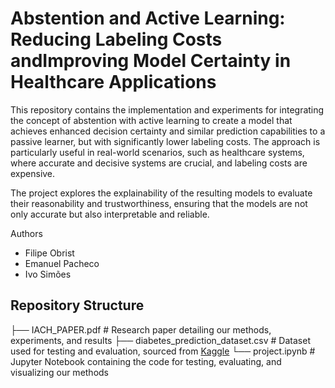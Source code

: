 # Abstention and Active Learning: Reducing Labeling Costs andImproving Model Certainty in Healthcare Applications

This repository contains the implementation and experiments for integrating the concept of abstention with active learning to create a model that achieves enhanced decision certainty and similar prediction capabilities to a passive learner, but with significantly lower labeling costs. The approach is particularly useful in real-world scenarios, such as healthcare systems, where accurate and decisive systems are crucial, and labeling costs are expensive.

The project explores the explainability of the resulting models to evaluate their reasonability and trustworthiness, ensuring that the models are not only accurate but also interpretable and reliable.

Authors
- Filipe Obrist
- Emanuel Pacheco
- Ivo Simões

## Repository Structure
├── IACH_PAPER.pdf                   # Research paper detailing our methods, experiments, and results
├── diabetes_prediction_dataset.csv  # Dataset used for testing and evaluation, sourced from [Kaggle](https://www.kaggle.com/datasets/iammustafatz/diabetes-prediction-dataset)
└── project.ipynb                    # Jupyter Notebook containing the code for testing, evaluating, and visualizing our methods
